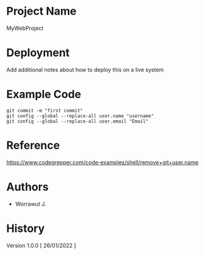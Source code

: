# Project Name
 MyWebProject

# Deployment 
Add additional notes about how to deploy this on a live system

# Example Code

```
git commit -m "first commit"
git config --global --replace-all user.name "username"
git config --global --replace-all user.email "Email"
```

# Reference 
<a href="https://www.codegrepper.com/code-examples/shell/remove+git+user.name"> https://www.codegrepper.com/code-examples/shell/remove+git+user.name </a>
# Authors
- Worrawut J.

# History
Version 1.0.0  [ 26/01/2022 ]  
